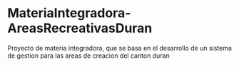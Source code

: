 # MateriaIntegradora-AreasRecreativasDuran
Proyecto de materia integradora, que se basa en el desarrollo de un sistema de gestion para las areas de creacion del canton duran 
